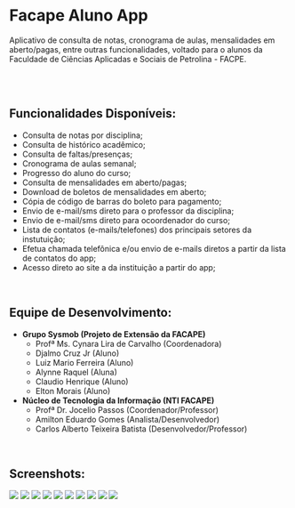 <h1>Facape Aluno App</h1>

<p>Aplicativo de consulta de notas, cronograma de aulas, mensalidades em aberto/pagas, entre outras funcionalidades, voltado para o alunos da Faculdade de Ciências Aplicadas e Sociais de Petrolina - FACPE.</p>

<br/>
<br/>
<h2>Funcionalidades Disponíveis:</h2>
<ul>
  <li>Consulta de notas por disciplina;</li>
  <li>Consulta de histórico acadêmico;</li>
  <li>Consulta de faltas/presenças;</li>
  <li>Cronograma de aulas semanal;</li>
  <li>Progresso do aluno do curso;</li>
  <li>Consulta de mensalidades em aberto/pagas;</li>
  <li>Download de boletos de mensalidades em aberto;</li>
  <li>Cópia de código de barras do boleto para pagamento;</li>
  <li>Envio de e-mail/sms direto para o professor da disciplina;</li>
  <li>Envio de e-mail/sms direto para ocoordenador do curso;</li>
  <li>Lista de contatos (e-mails/telefones) dos principais setores da instutuição;</li>
  <li>Efetua chamada telefônica e/ou envio de e-mails diretos a partir da lista de contatos do app;</li>
  <li>Acesso direto ao site a da instituição a partir do app;</li>

</ul>

<br/>
<h2>Equipe de Desenvolvimento:</h2>
<ul>
  <li>
      <strong>Grupo Sysmob (Projeto de Extensão da FACAPE)</strong>
      <ul>
        <li>Profª Ms. Cynara Lira de Carvalho (Coordenadora)</li>
        <li>Djalmo Cruz Jr (Aluno)</li>
        <li>Luiz Mario Ferreira (Aluno)</li>
        <li>Alynne Raquel (Aluna)</li>
        <li>Claudio Henrique (Aluno)</li>
        <li>Elton Morais (Aluno)</li>
      </ul>
  </li>
    <li>
      <strong>Núcleo de Tecnologia da Informação (NTI FACAPE)</strong>
      <ul>
        <li>Profª Dr. Jocelio Passos (Coordenador/Professor)</li>
        <li>Amilton Eduardo Gomes (Analista/Desenvolvedor)</li>
        <li>Carlos Alberto Teixeira Batista (Desenvolvedor/Professor)</li>
      </ul>
  </li>
</ul>

<br/>
<h2>Screenshots:</h2>
<img src="https://raw.githubusercontent.com/DjalmoCruzJr/sistema-facape-facapealuno-app/master/_prototype/0a-inicial.png">
<img src="https://raw.githubusercontent.com/DjalmoCruzJr/sistema-facape-facapealuno-app/master/_prototype/1a-inicial-clicked.png">
<img src="https://raw.githubusercontent.com/DjalmoCruzJr/sistema-facape-facapealuno-app/master/_prototype/2a-login.png">
<img src="https://raw.githubusercontent.com/DjalmoCruzJr/sistema-facape-facapealuno-app/master/_prototype/3a-notas.png">
<img src="https://raw.githubusercontent.com/DjalmoCruzJr/sistema-facape-facapealuno-app/master/_prototype/4a-coord.png">
<img src="https://raw.githubusercontent.com/DjalmoCruzJr/sistema-facape-facapealuno-app/master/_prototype/5a-horario.png">
<img src="https://raw.githubusercontent.com/DjalmoCruzJr/sistema-facape-facapealuno-app/master/_prototype/6a-menu.png">
<img src="https://raw.githubusercontent.com/DjalmoCruzJr/sistema-facape-facapealuno-app/master/_prototype/7a-boleto.png">
<img src="https://raw.githubusercontent.com/DjalmoCruzJr/sistema-facape-facapealuno-app/master/_prototype/8a-progresso.png">
<img src="https://raw.githubusercontent.com/DjalmoCruzJr/sistema-facape-facapealuno-app/master/_prototype/9a-contato.png">

